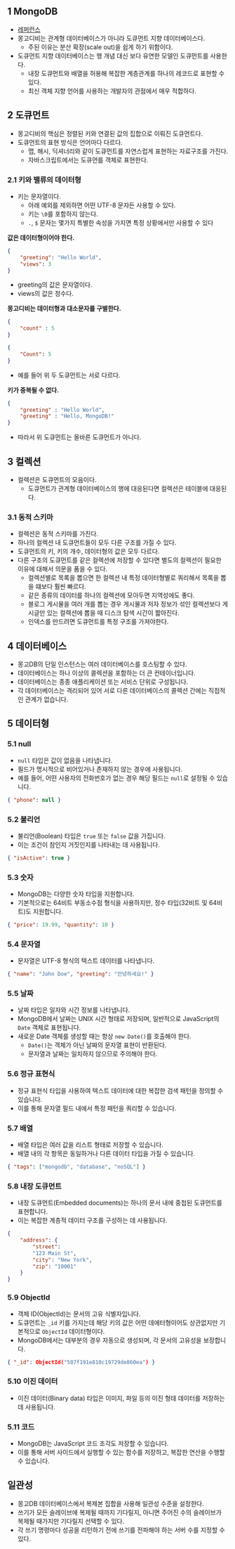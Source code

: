 ## 1 MongoDB

- [레퍼런스](https://www.mongodb.com/docs/atlas/)
- 몽고디비는 관계형 데이터베이스가 아니라 도큐먼트 지향 데이터베이스다.
	- 주된 이유는 분산 확장(scale out)을 쉽게 하기 위함이다.
- 도큐먼트 지향 데이터베이스는 행 개념 대신 보다 유연한 모델인 도큐먼트를 사용한다.
	- 내장 도큐먼트와 배열을 허용해 복잡한 계층관계를 하나의 레코드로 표현할 수 있다.
	- 최신 객체 지향 언어를 사용하는 개발자의 관점에서 매우 적합하다.

## 2 도큐먼트

- 몽고디비의 핵심은 정렬된 키와 연결된 값의 집합으로 이뤄진 도큐먼트다.
- 도큐먼트의 표현 방식은 언어마다 다르다.
	- 맵, 해시, 딕셔너리와 같이 도큐먼트를 자연스럽게 표현하는 자료구조를 가진다.
	- 자바스크립트에서는 도큐먼를 객체로 표현한다.



### 2.1 키와 밸류의 데이터형

- 키는 문자열이다.
	- 아래 예외를 제외하면 어떤 UTF-8 문자든 사용할 수 있다.
	- 키는 `\0`를 포함하지 않는다.
	- `.`, `$` 문자는 몇가지 특별한 속성을 가지면 특정 상황에서만 사용할 수 있다



**값은 데이터형이어야 한다.**

```json
{
	"greeting": "Hello World",
	"views": 3
}
```

- greeting의 값은 문자열이다.
- views의 값은 정수다.



**몽고디비는 데이터형과 대소문자를 구별한다.**

```json
{
	"count" : 5
}
```

```json
{
	"Count": 5
}
```

- 예를 들어 위 두 도큐먼트는 서로 다르다.



**키가 중복될 수 없다.**

```json
{
	"greeting" : "Hello World",
	"greeting" : "Hello, MongoDB!"
}
```

- 따라서 위 도큐먼트는 올바른 도큐먼트가 아니다.



## 3 컬렉션

- 컬렉션은 도큐먼트의 모음이다.
	- 도큐먼트가 관계형 데이터베이스의 행에 대응된다면 컬렉션은 테이블에 대응된다.



### 3.1 동적 스키마

- 컬렉션은 동적 스키마를 가진다.
- 하나의 컬렉션 내 도큐먼트들이 모두 다른 구조를 가질 수 있다.
- 도큐먼트의 키, 키의 개수, 데이터형의 값은 모두 다르다.
- 다른 구조의 도큐먼트를 같은 컬렉션에 저장할 수 있다면 별도의 컬렉션이 필요한 이유에 대해서 의문을 품을 수 있다.
	- 컬렉션별로 목록을 뽑으면 한 컬렉션 내 특정 데이터형별로 쿼리해서 목록을 뽑을 떄보다 훨씬 빠르다.
	- 같은 종류의 데이터를 하나의 컬렉션에 모아두면 지역성에도 좋다.
	- 블로그 게시물을 여러 개를 뽑는 경우 게시물과 저자 정보가 섞인 컬렉션보다 게시글만 있는 컬렉션에 뽑을 때 디스크 탐색 시간이 짧아진다.
	- 인덱스를 만드려면 도큐먼트를 특정 구조를 가져야한다.



## 4 데이터베이스

- 몽고DB의 단일 인스턴스는 여러 데이터베이스를 호스팅할 수 있다.
- 데이터베이스는 하나 이상의 콜렉션을 포함하는 더 큰 컨테이너입니다. 
- 데이터베이스는 종종 애플리케이션 또는 서비스 단위로 구성됩니다. 
- 각 데이터베이스는 격리되어 있어 서로 다른 데이터베이스의 콜렉션 간에는 직접적인 관계가 없습니다.



## 5 데이터형

### 5.1 null

- `null` 타입은 값이 없음을 나타냅니다. 
- 필드가 명시적으로 비어있거나 존재하지 않는 경우에 사용됩니다. 
- 예를 들어, 어떤 사용자의 전화번호가 없는 경우 해당 필드는 `null`로 설정될 수 있습니다.

```json
{ "phone": null }
```



### 5.2 불리언

- 불리언(Boolean) 타입은 `true` 또는 `false` 값을 가집니다. 
- 이는 조건이 참인지 거짓인지를 나타내는 데 사용됩니다.

```json
{ "isActive": true }
```



### 5.3 숫자

- MongoDB는 다양한 숫자 타입을 지원합니다. 
- 기본적으로는 64비트 부동소수점 형식을 사용하지만, 정수 타입(32비트 및 64비트)도 지원합니다.

```json
{ "price": 19.99, "quantity": 10 }
```



### 5.4 문자열

- 문자열은 UTF-8 형식의 텍스트 데이터를 나타냅니다.

```json
{ "name": "John Doe", "greeting": "안녕하세요!" }
```



### 5.5 날짜

- 날짜 타입은 일자와 시간 정보를 나타냅니다. 
- MongoDB에서 날짜는 UNIX 시간 형태로 저장되며, 일반적으로 JavaScript의 `Date` 객체로 표현됩니다.
- 새로운 Date 객체를 생성할 때는 항상 `new Date()`를 호출해야 한다.
	- `Date()`는 객체가 아닌 날짜의 문자열 표현이 반환된다.
	- 문자열과 날짜는 일치하지 않으므로 주의해야 한다.



### 5.6 정규 표현식

- 정규 표현식 타입을 사용하여 텍스트 데이터에 대한 복잡한 검색 패턴을 정의할 수 있습니다. 
- 이를 통해 문자열 필드 내에서 특정 패턴을 쿼리할 수 있습니다.

### 5.7 배열

- 배열 타입은 여러 값을 리스트 형태로 저장할 수 있습니다. 
- 배열 내의 각 항목은 동일하거나 다른 데이터 타입을 가질 수 있습니다.

```json
{ "tags": ["mongodb", "database", "noSQL"] }
```



### 5.8 내장 도큐먼트

- 내장 도큐먼트(Embedded documents)는 하나의 문서 내에 중첩된 도큐먼트를 표현합니다. 
- 이는 복잡한 계층적 데이터 구조를 구성하는 데 사용됩니다.

```json
{ 
	"address": { 
		"street": 
		"123 Main St", 
		"city": "New York", 
		"zip": "10001" 
	} 
}
```



### 5.9 ObjectId

- 객체 ID(ObjectId)는 문서의 고유 식별자입니다.
- 도큐먼트는 `_id` 키를 가지는데 해당 키의 값은 어떤 데에터형이어도 상관없지만 기본적으로 `ObjectId` 데이터형이다. 
- MongoDB에서는 대부분의 경우 자동으로 생성되며, 각 문서의 고유성을 보장합니다.


```json
{ "_id": ObjectId("507f191e810c19729de860ea") }
```



### 5.10 이진 데이터

- 이진 데이터(Binary data) 타입은 이미지, 파일 등의 이진 형태 데이터를 저장하는 데 사용됩니다.



### 5.11 코드

- MongoDB는 JavaScript 코드 조각도 저장할 수 있습니다. 
- 이를 통해 서버 사이드에서 실행할 수 있는 함수를 저장하고, 복잡한 연산을 수행할 수 있습니다.



## 일관성

- 몽고DB 데이터베이스에서 복제본 집합을 사용해 일관성 수준을 설정한다.
- 쓰기가 모든 슬레이브에 복제될 때까지 기다릴지, 아니면 주어진 수의 슬레이브가 복제될 때가지만 기다릴지 선택할 수 있다.
- 각 쓰기 명령마다 성공을 리턴하기 전에 쓰기를 전파해야 하는 서버 수를 지정할 수 있다.

